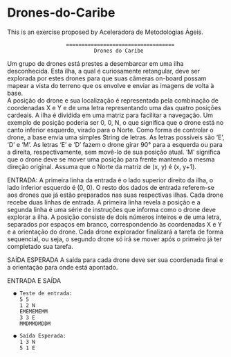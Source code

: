 # Drones-do-Caribe
This is an exercise proposed by Aceleradora de Metodologias Ágeis.

                       ===================================
                                Drones do Caribe
  Um grupo de drones está prestes a desembarcar em uma ilha desconhecida. Esta
ilha, a qual é curiosamente retangular, deve ser explorada por estes drones para que suas
câmeras on-board possam mapear a vista do terreno que os envolve e enviar as imagens
de volta à base.  
  A posição do drone e sua localização é representada pela combinação de
coordenadas X e Y e de uma letra representando uma das quatro posições cardeais. A
ilha é dividida em uma matriz para facilitar a navegação. Um exemplo de posição poderia
ser 0, 0, N, o que significa que o drone está no canto inferior esquerdo, virado para o
Norte.
  Como forma de controlar o drone, a base envia uma simples String de letras. As
letras possíveis são ‘E’, ‘D’ e ‘M’. As letras ‘E’ e ‘D’ fazem o drone girar 90° para a
esquerda ou para a direita, respectivamente, sem movê-lo de sua posição atual. ‘M’
significa que o drone deve se mover uma posição para frente mantendo a mesma direção
original.
  Assuma que o Norte da matriz de (x, y) é (x, y+1).
  
ENTRADA:
  A primeira linha da entrada é o lado superior direito da ilha, o lado inferior esquerdo
é (0, 0).
O resto dos dados de entrada referem-se aos drones que já estão preparados nas
suas respectivas ilhas. Cada drone recebe duas linhas de entrada. A primeira linha revela
a posição e a segunda linha é uma série de instruções que informa como o drone deve
explorar a ilha.
  A posição consiste de dois números inteiros e de uma letra, separados por espaços
em branco, correspondendo às coordenadas X e Y e a orientação do drone.
Cada drone explorador finalizará a tarefa de forma sequencial, ou seja, o segundo
drone só irá se mover após o primeiro já ter completado sua tarefa.

SAÍDA ESPERADA
  A saída para cada drone deve ser sua coordenada final e a orientação para onde
está apontado.

ENTRADA E SAÍDA

      ● Teste de entrada:
        5 5
        1 2 N
        EMEMEMEMM
        3 3 E
        MMDMMDMDDM
        
      ● Saída Esperada:
        1 3 N
        5 1 E

